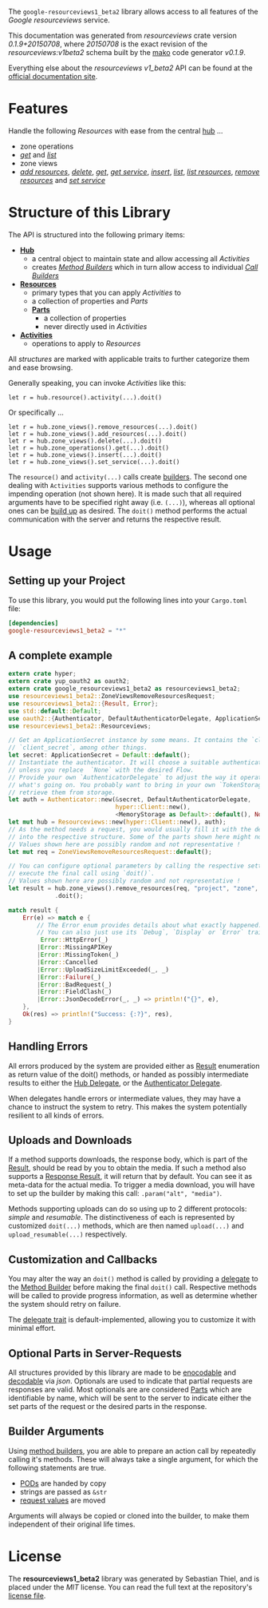 <!---
DO NOT EDIT !
This file was generated automatically from 'src/mako/api/README.md.mako'
DO NOT EDIT !
-->
The `google-resourceviews1_beta2` library allows access to all features of the *Google resourceviews* service.

This documentation was generated from *resourceviews* crate version *0.1.9+20150708*, where *20150708* is the exact revision of the *resourceviews:v1beta2* schema built by the [mako](http://www.makotemplates.org/) code generator *v0.1.9*.

Everything else about the *resourceviews* *v1_beta2* API can be found at the
[official documentation site](https://developers.google.com/compute/).
# Features

Handle the following *Resources* with ease from the central [hub](http://byron.github.io/google-apis-rs/google_resourceviews1_beta2/struct.Resourceviews.html) ... 

* zone operations
 * [*get*](http://byron.github.io/google-apis-rs/google_resourceviews1_beta2/struct.ZoneOperationGetCall.html) and [*list*](http://byron.github.io/google-apis-rs/google_resourceviews1_beta2/struct.ZoneOperationListCall.html)
* zone views
 * [*add resources*](http://byron.github.io/google-apis-rs/google_resourceviews1_beta2/struct.ZoneViewAddResourceCall.html), [*delete*](http://byron.github.io/google-apis-rs/google_resourceviews1_beta2/struct.ZoneViewDeleteCall.html), [*get*](http://byron.github.io/google-apis-rs/google_resourceviews1_beta2/struct.ZoneViewGetCall.html), [*get service*](http://byron.github.io/google-apis-rs/google_resourceviews1_beta2/struct.ZoneViewGetServiceCall.html), [*insert*](http://byron.github.io/google-apis-rs/google_resourceviews1_beta2/struct.ZoneViewInsertCall.html), [*list*](http://byron.github.io/google-apis-rs/google_resourceviews1_beta2/struct.ZoneViewListCall.html), [*list resources*](http://byron.github.io/google-apis-rs/google_resourceviews1_beta2/struct.ZoneViewListResourceCall.html), [*remove resources*](http://byron.github.io/google-apis-rs/google_resourceviews1_beta2/struct.ZoneViewRemoveResourceCall.html) and [*set service*](http://byron.github.io/google-apis-rs/google_resourceviews1_beta2/struct.ZoneViewSetServiceCall.html)




# Structure of this Library

The API is structured into the following primary items:

* **[Hub](http://byron.github.io/google-apis-rs/google_resourceviews1_beta2/struct.Resourceviews.html)**
    * a central object to maintain state and allow accessing all *Activities*
    * creates [*Method Builders*](http://byron.github.io/google-apis-rs/google_resourceviews1_beta2/trait.MethodsBuilder.html) which in turn
      allow access to individual [*Call Builders*](http://byron.github.io/google-apis-rs/google_resourceviews1_beta2/trait.CallBuilder.html)
* **[Resources](http://byron.github.io/google-apis-rs/google_resourceviews1_beta2/trait.Resource.html)**
    * primary types that you can apply *Activities* to
    * a collection of properties and *Parts*
    * **[Parts](http://byron.github.io/google-apis-rs/google_resourceviews1_beta2/trait.Part.html)**
        * a collection of properties
        * never directly used in *Activities*
* **[Activities](http://byron.github.io/google-apis-rs/google_resourceviews1_beta2/trait.CallBuilder.html)**
    * operations to apply to *Resources*

All *structures* are marked with applicable traits to further categorize them and ease browsing.

Generally speaking, you can invoke *Activities* like this:

```Rust,ignore
let r = hub.resource().activity(...).doit()
```

Or specifically ...

```ignore
let r = hub.zone_views().remove_resources(...).doit()
let r = hub.zone_views().add_resources(...).doit()
let r = hub.zone_views().delete(...).doit()
let r = hub.zone_operations().get(...).doit()
let r = hub.zone_views().insert(...).doit()
let r = hub.zone_views().set_service(...).doit()
```

The `resource()` and `activity(...)` calls create [builders][builder-pattern]. The second one dealing with `Activities` 
supports various methods to configure the impending operation (not shown here). It is made such that all required arguments have to be 
specified right away (i.e. `(...)`), whereas all optional ones can be [build up][builder-pattern] as desired.
The `doit()` method performs the actual communication with the server and returns the respective result.

# Usage

## Setting up your Project

To use this library, you would put the following lines into your `Cargo.toml` file:

```toml
[dependencies]
google-resourceviews1_beta2 = "*"
```

## A complete example

```Rust
extern crate hyper;
extern crate yup_oauth2 as oauth2;
extern crate google_resourceviews1_beta2 as resourceviews1_beta2;
use resourceviews1_beta2::ZoneViewsRemoveResourcesRequest;
use resourceviews1_beta2::{Result, Error};
use std::default::Default;
use oauth2::{Authenticator, DefaultAuthenticatorDelegate, ApplicationSecret, MemoryStorage};
use resourceviews1_beta2::Resourceviews;

// Get an ApplicationSecret instance by some means. It contains the `client_id` and 
// `client_secret`, among other things.
let secret: ApplicationSecret = Default::default();
// Instantiate the authenticator. It will choose a suitable authentication flow for you, 
// unless you replace  `None` with the desired Flow.
// Provide your own `AuthenticatorDelegate` to adjust the way it operates and get feedback about 
// what's going on. You probably want to bring in your own `TokenStorage` to persist tokens and
// retrieve them from storage.
let auth = Authenticator::new(&secret, DefaultAuthenticatorDelegate,
                              hyper::Client::new(),
                              <MemoryStorage as Default>::default(), None);
let mut hub = Resourceviews::new(hyper::Client::new(), auth);
// As the method needs a request, you would usually fill it with the desired information
// into the respective structure. Some of the parts shown here might not be applicable !
// Values shown here are possibly random and not representative !
let mut req = ZoneViewsRemoveResourcesRequest::default();

// You can configure optional parameters by calling the respective setters at will, and
// execute the final call using `doit()`.
// Values shown here are possibly random and not representative !
let result = hub.zone_views().remove_resources(req, "project", "zone", "resourceView")
             .doit();

match result {
    Err(e) => match e {
        // The Error enum provides details about what exactly happened.
        // You can also just use its `Debug`, `Display` or `Error` traits
         Error::HttpError(_)
        |Error::MissingAPIKey
        |Error::MissingToken(_)
        |Error::Cancelled
        |Error::UploadSizeLimitExceeded(_, _)
        |Error::Failure(_)
        |Error::BadRequest(_)
        |Error::FieldClash(_)
        |Error::JsonDecodeError(_, _) => println!("{}", e),
    },
    Ok(res) => println!("Success: {:?}", res),
}

```
## Handling Errors

All errors produced by the system are provided either as [Result](http://byron.github.io/google-apis-rs/google_resourceviews1_beta2/enum.Result.html) enumeration as return value of 
the doit() methods, or handed as possibly intermediate results to either the 
[Hub Delegate](http://byron.github.io/google-apis-rs/google_resourceviews1_beta2/trait.Delegate.html), or the [Authenticator Delegate](http://byron.github.io/google-apis-rs/google_resourceviews1_beta2/../yup-oauth2/trait.AuthenticatorDelegate.html).

When delegates handle errors or intermediate values, they may have a chance to instruct the system to retry. This 
makes the system potentially resilient to all kinds of errors.

## Uploads and Downloads
If a method supports downloads, the response body, which is part of the [Result](http://byron.github.io/google-apis-rs/google_resourceviews1_beta2/enum.Result.html), should be
read by you to obtain the media.
If such a method also supports a [Response Result](http://byron.github.io/google-apis-rs/google_resourceviews1_beta2/trait.ResponseResult.html), it will return that by default.
You can see it as meta-data for the actual media. To trigger a media download, you will have to set up the builder by making
this call: `.param("alt", "media")`.

Methods supporting uploads can do so using up to 2 different protocols: 
*simple* and *resumable*. The distinctiveness of each is represented by customized 
`doit(...)` methods, which are then named `upload(...)` and `upload_resumable(...)` respectively.

## Customization and Callbacks

You may alter the way an `doit()` method is called by providing a [delegate](http://byron.github.io/google-apis-rs/google_resourceviews1_beta2/trait.Delegate.html) to the 
[Method Builder](http://byron.github.io/google-apis-rs/google_resourceviews1_beta2/trait.CallBuilder.html) before making the final `doit()` call. 
Respective methods will be called to provide progress information, as well as determine whether the system should 
retry on failure.

The [delegate trait](http://byron.github.io/google-apis-rs/google_resourceviews1_beta2/trait.Delegate.html) is default-implemented, allowing you to customize it with minimal effort.

## Optional Parts in Server-Requests

All structures provided by this library are made to be [enocodable](http://byron.github.io/google-apis-rs/google_resourceviews1_beta2/trait.RequestValue.html) and 
[decodable](http://byron.github.io/google-apis-rs/google_resourceviews1_beta2/trait.ResponseResult.html) via *json*. Optionals are used to indicate that partial requests are responses 
are valid.
Most optionals are are considered [Parts](http://byron.github.io/google-apis-rs/google_resourceviews1_beta2/trait.Part.html) which are identifiable by name, which will be sent to 
the server to indicate either the set parts of the request or the desired parts in the response.

## Builder Arguments

Using [method builders](http://byron.github.io/google-apis-rs/google_resourceviews1_beta2/trait.CallBuilder.html), you are able to prepare an action call by repeatedly calling it's methods.
These will always take a single argument, for which the following statements are true.

* [PODs][wiki-pod] are handed by copy
* strings are passed as `&str`
* [request values](http://byron.github.io/google-apis-rs/google_resourceviews1_beta2/trait.RequestValue.html) are moved

Arguments will always be copied or cloned into the builder, to make them independent of their original life times.

[wiki-pod]: http://en.wikipedia.org/wiki/Plain_old_data_structure
[builder-pattern]: http://en.wikipedia.org/wiki/Builder_pattern
[google-go-api]: https://github.com/google/google-api-go-client

# License
The **resourceviews1_beta2** library was generated by Sebastian Thiel, and is placed 
under the *MIT* license.
You can read the full text at the repository's [license file][repo-license].

[repo-license]: https://github.com/Byron/google-apis-rs/LICENSE.md
